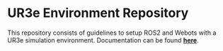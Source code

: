 # UR3e Environment Repository

This repository consists of guidelines to setup ROS2 and Webots with a UR3e simulation environment. Documentation can be found [**here**](https://github.com/opallch/ur3e_environment/wiki).
